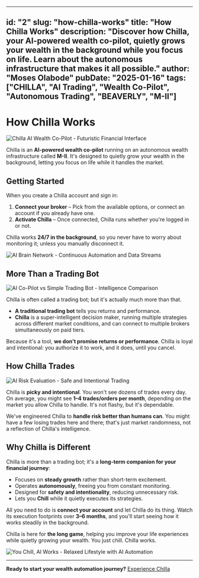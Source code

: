 
---
id: "2"
slug: "how-chilla-works"
title: "How Chilla Works"
description: "Discover how Chilla, your AI-powered wealth co-pilot, quietly grows your wealth in the background while you focus on life. Learn about the autonomous infrastructure that makes it all possible."
author: "Moses Olabode"
pubDate: "2025-01-16"
tags: ["CHILLA", "AI Trading", "Wealth Co-Pilot", "Autonomous Trading", "BEAVERLY", "M-II"]
---

# How Chilla Works

![Chilla AI Wealth Co-Pilot - Futuristic Financial Interface](/images/ai_hologram_financia_8c8d34d1.jpg)

Chilla is an **AI-powered wealth co-pilot** running on an autonomous wealth infrastructure called **M-II**. It's designed to quietly grow your wealth in the background, letting you focus on life while it handles the market.

## Getting Started

When you create a Chilla account and sign in:

1. **Connect your broker** – Pick from the available options, or connect an account if you already have one.
2. **Activate Chilla** – Once connected, Chilla runs whether you're logged in or not.

Chilla works **24/7 in the background**, so you never have to worry about monitoring it; unless you manually disconnect it.

![AI Brain Network - Continuous Automation and Data Streams](/images/ai_brain_network_aut_b06577d0.jpg)

## More Than a Trading Bot

![AI Co-Pilot vs Simple Trading Bot - Intelligence Comparison](/images/ai_vs_robot_comparis_732ed252.jpg)

Chilla is often called a trading bot; but it's actually much more than that.

* **A traditional trading bot** tells you returns and performance.
* **Chilla** is a super-intelligent decision maker, running multiple strategies across different market conditions, and can connect to multiple brokers simultaneously on paid tiers.

Because it's a tool, **we don't promise returns or performance**. Chilla is loyal and intentional: you authorize it to work, and it does, until you cancel.

## How Chilla Trades

![AI Risk Evaluation - Safe and Intentional Trading](/images/ai_risk_evaluation_f_51941c2b.jpg)

Chilla is **picky and intentional**. You won't see dozens of trades every day. On average, you might see **1–4 trades/orders per month**, depending on the market you allow Chilla to handle. It's not flashy, but it's dependable.

We've engineered Chilla to **handle risk better than humans can**. You might have a few losing trades here and there; that's just market randomness, not a reflection of Chilla's intelligence.

## Why Chilla is Different

Chilla is more than a trading bot; it's a **long-term companion for your financial journey**:

* Focuses on **steady growth** rather than short-term excitement.
* Operates **autonomously**, freeing you from constant monitoring.
* Designed for **safety and intentionality**, reducing unnecessary risk.
* Lets you **Chill** while it quietly executes its strategies.

All you need to do is **connect your account** and let Chilla do its thing. Watch its execution footprints over **3–6 months**, and you'll start seeing how it works steadily in the background.

Chilla is here for **the long game**, helping you improve your life experiences while quietly growing your wealth. You just chill. Chilla works.

![You Chill, AI Works - Relaxed Lifestyle with AI Automation](/images/person_relaxing_ai_h_9e22ad08.jpg)

---

**Ready to start your wealth automation journey?** [Experience Chilla](https://chilla.beaverlyai.com)
